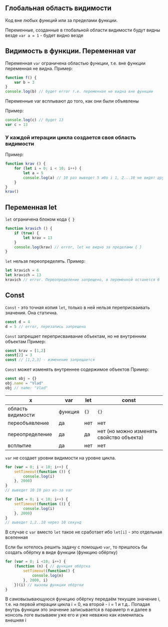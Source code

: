 ## Глобальная область видимости 
Код вне любых функций или за пределами функции.

Переменные, созданные в глобальной области видимости будут видны везде
`var a = 1` - будет видно везде



## Видимость в функции. Переменная var

Переменная `var` ограничена областью функции, т.е. вне функции переменная не видна.
Пример: 

```javascript 
function f() {
    var b = 3
}
console.log(b) // будет error т.е. переменная не видна вне функции
```


Переменные var всплывают до того, как они были объявлены

Пример: 
```javascript
console.log(c) // будет 13
var c = 13
```


### У каждой итерации цикла создается своя область видимости

Пример:

```javascript
function krav () {
    for (let i = 0; i < 10; i++) {
        let a = 5
        console.log(a) // 10 раз выведет 5 ибо i 1, 2...10 не видят друг друга, они в разных мирах =)
    }
}
krav()
```


## Переменная let 

`let` ограничена блоком кода `{ }`

```javascript
function kravich () {
    if (true) {
        let krav = 13
    }
    console.log(krav) // error, let не видно за пределами { }
}
```

`let` нельзя переопределять.
Пример: 

```javascript
let kravich = 6
let kravich = 13
kravich // error. Переопределение запрещено, в переменной останется 6
```



## Const

`Const` - это точная копия `let`, только в ней нельзя переприсваивать значения. Она статична.

```javascript
const d = 4
d = 5 // error, перезапись запрещена
```


`Const` запрещает переприсваивание объектам, но не внутренним объектам
Пример:

```javascript
const krav = [1,2]
const[2] = 3
const // [1,2,3] - изменение запрещается
```


`Const` может изменять внутреннее содержимое объектов
Пример: 

```javascript
const obj = {}
obj.name = "Vlad"
obj // name: "Vlad"
```



 x| var | let | const 
 -|-|-|-|
 область видимости | функция | `{}` | `{}`
 переобъявление | да | нет | нет
 переопределение | да | да | нет (но можно изменять свойство объекта)
 всплытие | да | нет | нет
 

`var` не создает уровни видимости на уровне цикла.

```javascript
for (var = 0; i < 10; i++) {
    setTimeout(function ()) {
        console.log(i)
    }, 2000)
}
// выведет 10 10 раз из-за var
``` 


```javascript
for (let = 0; i < 10; i++) {
    setTimeout(function ()) {
        console.log(i)
    }, 2000)
}
// выведет 1,2..10 через 10 секунд
```
В случае с `var` вместо `let` такое не сработает ибо `let[i]` - это отдельная вселенная


Если бы хотелось решить задачу с помощью `var`, то пришлось бы создать обёртку в виде функции (функцию обёртку)

```javascript
for (var = 0; i <10; i++) {
    (function (n) { // функция обёртка
        setTimeout(function() {
            console.log(n)
        }, 2000, i)
    })(i) // вызовы функции обёртки
}
```

В самовызывающуюся функцию обёртку передаём текущее значение i, т.е. на первой итерации цикла i = 0, на второй - i = 1 и т.д..
Попадая внутрь функции  это значение записывается в параметр n и далее в консоль логе вызываем уже его и уже неважно как изменилась внешняя i